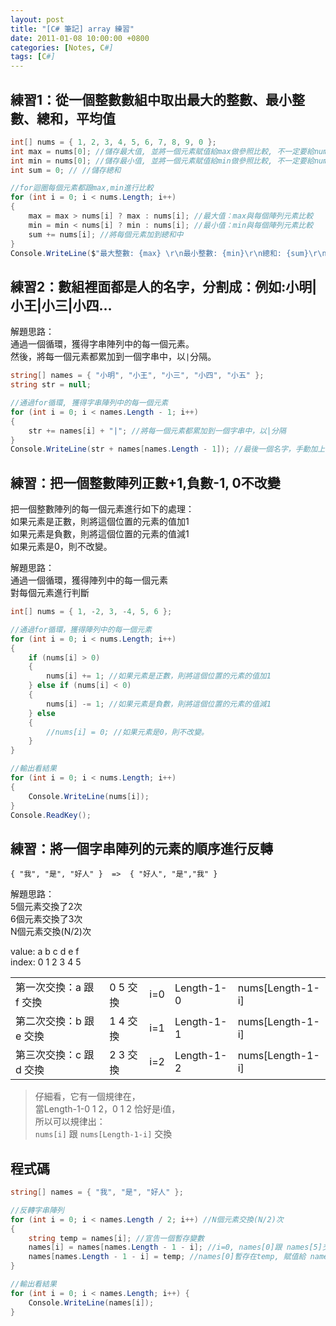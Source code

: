 ```yaml
---
layout: post
title: "[C# 筆記] array 練習"
date: 2011-01-08 10:00:00 +0800
categories: [Notes, C#]
tags: [C#]
---
```


## 練習1：從一個整數數組中取出最大的整數、最小整數、總和，平均值

```c#
int[] nums = { 1, 2, 3, 4, 5, 6, 7, 8, 9, 0 };
int max = nums[0]; //儲存最大值, 並將一個元素賦值給max做參照比較, 不一定要給nums[0]
int min = nums[0]; //儲存最小值, 並將一個元素賦值給min做參照比較, 不一定要給nums[0]
int sum = 0; // //儲存總和

//for迴圈每個元素都跟max,min進行比較
for (int i = 0; i < nums.Length; i++)
{
    max = max > nums[i] ? max : nums[i]; //最大值：max與每個陣列元素比較
    min = min < nums[i] ? min : nums[i]; //最小值：min與每個陣列元素比較
    sum += nums[i]; //將每個元素加到總和中
}
Console.WriteLine($"最大整數: {max} \r\n最小整數: {min}\r\n總和: {sum}\r\n平均值: {sum / nums.Length}");
```

## 練習2：數組裡面都是人的名字，分割成：例如:小明|小王|小三|小四…

解題思路：  
通過一個循環，獲得字串陣列中的每一個元素。  
然後，將每一個元素都累加到一個字串中，以`|`分隔。 

```c#
string[] names = { "小明", "小王", "小三", "小四", "小五" };
string str = null;

//通過for循環, 獲得字串陣列中的每一個元素
for (int i = 0; i < names.Length - 1; i++)
{
    str += names[i] + "|"; //將每一個元素都累加到一個字串中，以|分隔
}
Console.WriteLine(str + names[names.Length - 1]); //最後一個名字，手動加上去
```

## 練習：把一個整數陣列正數+1,負數-1, 0不改變
把一個整數陣列的每一個元素進行如下的處理：  
如果元素是正數，則將這個位置的元素的值加1   
如果元素是負數，則將這個位置的元素的值減1   
如果元素是0，則不改變。 

解題思路：  
通過一個循環，獲得陣列中的每一個元素    
對每個元素進行判斷  

```c#
int[] nums = { 1, -2, 3, -4, 5, 6 };

//通過for循環，獲得陣列中的每一個元素 
for (int i = 0; i < nums.Length; i++)
{
    if (nums[i] > 0)
    {
        nums[i] += 1; //如果元素是正數，則將這個位置的元素的值加1
    } else if (nums[i] < 0)
    {
        nums[i] -= 1; //如果元素是負數，則將這個位置的元素的值減1
    } else
    {
        //nums[i] = 0; //如果元素是0，則不改變。
    }
}

//輸出看結果
for (int i = 0; i < nums.Length; i++)
{
    Console.WriteLine(nums[i]);
}
Console.ReadKey();
```

## 練習：將一個字串陣列的元素的順序進行反轉

 ```text
 { "我", "是", "好人" }  =>  { "好人", "是","我" }
 ```
解題思路：  
5個元素交換了2次    
6個元素交換了3次   
N個元素交換(N/2)次     

value: a    b   c   d   e   f   
index: 0    1   2   3   4   5   

||||||
|:-------------------|:------|:---|:--------|:---------------|
|第一次交換：a 跟 f 交換|0 5 交換|i=0|Length-1-0|nums[Length-1-i]|     
|第二次交換：b 跟 e 交換|1 4 交換|i=1|Length-1-1|nums[Length-1-i]|
|第三次交換：c 跟 d 交換|2 3 交換|i=2|Length-1-2|nums[Length-1-i]|

> 仔細看，它有一個規律在，  
當Length-1-0 1 2，0 1 2 恰好是i值，     
所以可以規律出：    
`nums[i]` 跟 `nums[Length-1-i]` 交換   

## 程式碼
```c#
string[] names = { "我", "是", "好人" };

//反轉字串陣列
for (int i = 0; i < names.Length / 2; i++) //N個元素交換(N/2)次
{
    string temp = names[i]; //宣告一個暫存變數
    names[i] = names[names.Length - 1 - i]; //i=0, names[0]跟 names[5]交換
    names[names.Length - 1 - i] = temp; //names[0]暫存在temp, 賦值給 names[5]
}

//輸出看結果
for (int i = 0; i < names.Length; i++) {
    Console.WriteLine(names[i]);
}
```